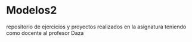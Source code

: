 # Modelos2
repositorio de ejercicios y proyectos realizados en la asignatura teniendo como docente al profesor Daza
